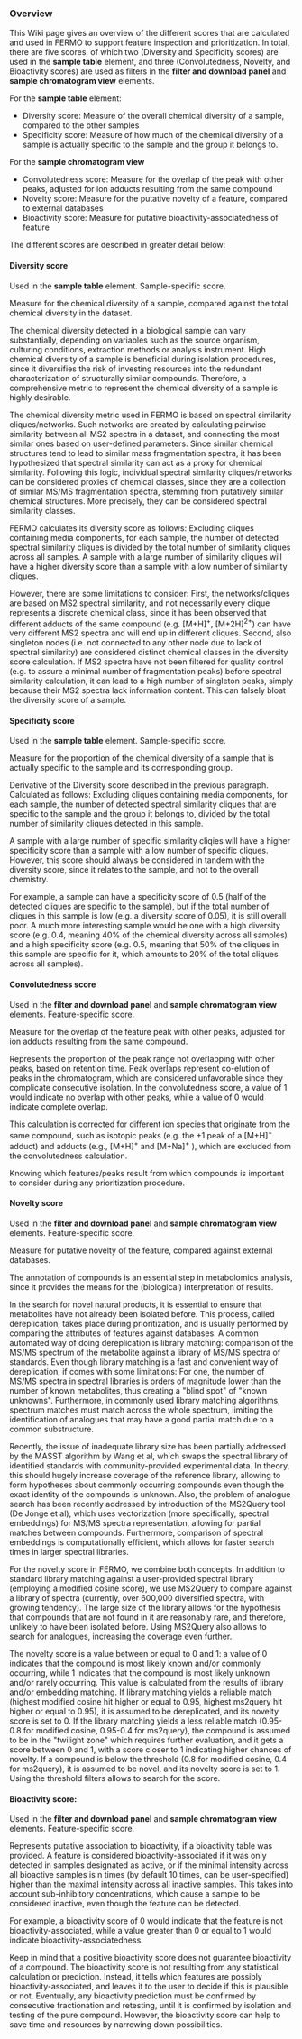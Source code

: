 ### Overview

This Wiki page gives an overview of the different scores that are calculated and used in FERMO to support feature inspection and prioritization. In total, there are five scores, of which two (Diversity and Specificity scores) are used in the **sample table** element, and three (Convolutedness, Novelty, and Bioactivity scores) are used as filters in the **filter and download panel** and **sample chromatogram view** elements.

For the **sample table** element:

- Diversity score: 
Measure of the overall chemical diversity of a sample, compared to the other samples
- Specificity score: 
Measure of how much of the chemical diversity of a sample is actually specific to the sample and the group it belongs to.

For the **sample chromatogram view**

- Convolutedness score: 
Measure for the overlap of the peak with other peaks, adjusted for ion adducts resulting from the same compound
- Novelty score:
Measure for the putative novelty of a feature, compared to external databases
- Bioactivity score: 
Measure for putative bioactivity-associatedness of feature


The different scores are described in greater detail below:

#### Diversity score 

Used in the **sample table** element. Sample-specific score.

Measure for the chemical diversity of a sample, compared against the total chemical diversity in the dataset.

The chemical diversity detected in a biological sample can vary substantially, depending on variables such as the source organism, culturing conditions, extraction methods or analysis instrument. High chemical diversity of a sample is beneficial during isolation procedures, since it diversifies the risk of investing resources into the redundant characterization of structurally similar compounds. Therefore, a comprehensive metric to represent the chemical diversity of a sample is highly desirable.

The chemical diversity metric used in FERMO is based on spectral similarity cliques/networks. Such networks are created by calculating pairwise similarity between all MS2 spectra in a dataset, and connecting the most similar ones based on user-defined parameters. Since similar chemical structures tend to lead to similar mass fragmentation spectra, it has been hypothesized that spectral similarity can act as a proxy for chemical similarity. Following this logic, individual spectral similarity cliques/networks can be considered proxies of chemical classes, since they are a collection of similar MS/MS fragmentation spectra, stemming from putatively similar chemical structures. More precisely, they can be considered spectral similarity classes. 

FERMO calculates its diversity score as follows: Excluding cliques containing media components, for each sample, the number of detected spectral similarity cliques is divided by the total number of similarity cliques across all samples. A sample with a large number of similarity cliques will have a higher diversity score than a sample with a low number of similarity cliques.

However, there are some limitations to consider: First, the networks/cliques are based on MS2 spectral similarity, and not necessarily every clique represents a discrete chemical class, since it has been observed that different adducts of the same compound (e.g. \[M+H\]<sup>+</sup>, \[M+2H\]<sup>2+</sup>) can have very different MS2 spectra and will end up in different cliques. Second, also singleton nodes (i.e. not connected to any other node due to lack of spectral similarity) are considered distinct chemical classes in the diversity score calculation. If MS2 spectra have not been filtered for quality control (e.g. to assure a minimal number of fragmentation peaks) before spectral similarity calculation, it can lead to a high number of singleton peaks, simply because their MS2 spectra lack information content. This can falsely bloat the diversity score of a sample. 

#### Specificity score

Used in the **sample table** element. Sample-specific score.

Measure for the proportion of the chemical diversity of a sample that is actually specific to the sample and its corresponding group.

Derivative of the Diversity score described in the previous paragraph. Calculated as follows: Excluding cliques containing media components, for each sample, the number of detected spectral similarity cliques that are specific to the sample and the group it belongs to, divided by the total number of similarity cliques detected in this sample.

A sample with a large number of specific similarity cliqies will have a higher specificity score than a sample with a low number of specific cliques. However, this score should always be considered in tandem with the diversity score, since it relates to the sample, and not to the overall chemistry. 

For example, a sample can have a specificity score of 0.5 (half of the detected cliques are specific to the sample), but if the total number of cliques in this sample is low (e.g. a diversity score of 0.05), it is still overall poor. A much more interesting sample would be one with a high diversity score (e.g. 0.4, meaning 40% of the chemical diversity across all samples) and a high specificity score (e.g. 0.5, meaning that 50% of the cliques in this sample are specific for it, which amounts to 20% of the total cliques across all samples).

#### Convolutedness score

Used in the **filter and download panel** and **sample chromatogram view** elements. Feature-specific score.

Measure for the overlap of the feature peak with other peaks, adjusted for ion adducts resulting from the same compound.

Represents the proportion of the peak range not overlapping with other peaks, based on retention time. Peak overlaps represent co-elution of peaks in the chromatogram, which are considered unfavorable since they complicate consecutive isolation. In the convolutedness score, a value of 1 would indicate no overlap with other peaks, while a value of 0 would indicate complete overlap.

This calculation is corrected for different ion species that originate from the same compound, such as isotopic peaks (e.g. the +1 peak of a \[M+H]<sup>+</sup> adduct) and adducts (e.g., \[M+H]<sup>+</sup> and \[M+Na]<sup>+</sup> ), which are excluded from the convolutedness calculation.

Knowing which features/peaks result from which compounds is important to consider during any prioritization procedure.

#### Novelty score

Used in the **filter and download panel** and **sample chromatogram view** elements. Feature-specific score.

Measure for putative novelty of the feature, compared against external databases. 

The annotation of compounds is an essential step in metabolomics analysis, since it provides the means for the (biological) interpretation of results. 

In the search for novel natural products, it is essential to ensure that metabolites have not already been isolated before. This process, called dereplication, takes place during prioritization, and is usually performed by comparing the attributes of features against databases. A common automated way of doing dereplication is library matching: comparison of the MS/MS spectrum of the metabolite against a library of MS/MS spectra of standards. Even though library matching is a fast and convenient way of dereplication, if comes with  some limitations: For one, the number of MS/MS spectra in spectral libraries is orders of magnitude lower than the number of known metabolites, thus creating a "blind spot" of "known unknowns". Furthermore, in commonly used library matching algorithms, spectrum matches must match across the whole spectrum, limiting the identification of analogues that may have a good partial match due to a common substructure.

Recently, the issue of inadequate library size has been partially addressed by the MASST algorithm by Wang et al, which swaps the spectral library of identified standards with community-provided experimental data. In theory, this should hugely increase coverage of the reference library, allowing to form hypotheses about commonly occurring compounds even though the exact identity of the compounds is unknown. Also, the problem of analogue search has been recently addressed by introduction of the MS2Query tool (De Jonge et al), which uses vectorization (more specifically, spectral embeddings) for MS/MS spectra representation, allowing for partial matches between compounds. Furthermore, comparison of spectral embeddings is computationally efficient, which allows for faster search times in larger spectral libraries. 

For the novelty score in FERMO, we combine both concepts. In addition to standard library matching against a user-provided spectral library (employing a modified cosine score), we use MS2Query to compare against a library of spectra (currently, over 600,000 diversified spectra, with growing tendency). The large size of the library allows for the hypothesis that compounds that are not found in it are reasonably rare, and therefore, unlikely to have been isolated before. Using MS2Query also allows to search for analogues, increasing the coverage even further. 

The novelty score is a value between or equal to 0 and 1: a value of 0 indicates that the compound is most likely known and/or commonly occurring, while 1 indicates that the compound is most likely unknown and/or rarely occurring. This value is calculated from the results of library and/or embedding matching. If library matching yields a reliable match (highest modified cosine hit higher or equal to 0.95, highest ms2query hit higher or equal to 0.95), it is assumed to be dereplicated, and its novelty score is set to 0. If the library matching yields a less reliable match (0.95-0.8 for modified cosine, 0.95-0.4 for ms2query), the compound is assumed to be in the "twilight zone" which requires further evaluation, and it gets a score between 0 and 1, with a score closer to 1 indicating higher chances of novelty. If a compound is below the threshold (0.8 for modified cosine, 0.4 for ms2query), it is assumed to be novel, and its novelty score is set to 1. Using the threshold filters allows to search for the score.    

#### Bioactivity score: 

Used in the **filter and download panel** and **sample chromatogram view** elements. Feature-specific score.

Represents putative association to bioactivity, if a bioactivity table was provided. A feature is considered bioactivity-associated if it was only detected in samples designated as active, or if the minimal intensity across all bioactive samples is n times (by default 10 times, can be user-specified) higher than the maximal intensity across all inactive samples. This takes into account sub-inhibitory concentrations, which cause a sample to be considered inactive, even though the feature can be detected. 

For example, a bioactivity score of 0 would indicate that the feature is not bioactivity-associated, while a value greater than 0 or equal to 1 would indicate bioactivity-associatedness.

Keep in mind that a positive bioactivity score does not guarantee bioactivity of a compound. The bioactivity score is not resulting from any statistical calculation or prediction. Instead, it tells which features are possibly bioactivity-associated, and leaves it to the user to decide if this is plausible or not. Eventually, any bioactivity prediction must be confirmed by consecutive fractionation and retesting, until it is confirmed by isolation and testing of the pure compound. However, the bioactivity score can help to save time and resources by narrowing down possibilities. 

